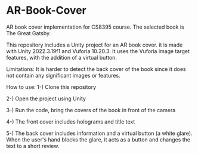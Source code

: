 # AR-Book-Cover
AR book cover implementation for CS8395 course. The selected book is The Great Gatsby.

This repository includes a Unity project for an AR book cover. it is made with Unity 2022.3.19f1 and Vuforia 10.20.3. It uses the Vuforia image target features, with the addition of a virtual button.

Limitations: It is harder to detect the back cover of the book since it does not contain any significant images or features.

How to use:
1-) Clone this repository 

2-) Open the project using Unity 

3-) Run the code, bring the covers of the book in front of the camera 

4-) The front cover includes holograms and title text 

5-) The back cover includes information and a virtual button (a white glare). When the user's hand blocks the glare, it acts as a button and changes the text to a short review. 
